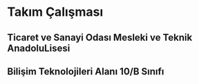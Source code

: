 # Takım Çalışması
## Ticaret ve Sanayi Odası Mesleki ve Teknik AnadoluLisesi
## Bilişim Teknolojileri Alanı 10/B Sınıfı
